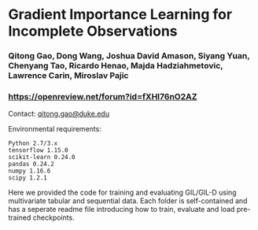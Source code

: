 # Gradient Importance Learning for Incomplete Observations

### Qitong Gao, Dong Wang, Joshua David Amason, Siyang Yuan, Chenyang Tao, Ricardo Henao, Majda Hadziahmetovic, Lawrence Carin, Miroslav Pajic

### https://openreview.net/forum?id=fXHl76nO2AZ

Contact: qitong.gao@duke.edu

Environmental requirements:
```
Python 2.7/3.x
tensorflow 1.15.0
scikit-learn 0.24.0
pandas 0.24.2
numpy 1.16.6
scipy 1.2.1
```

Here we provided the code for training and evaluating GIL/GIL-D using multivariate tabular and sequential data. Each folder is self-contained and has a seperate readme file introducing how to train, evaluate and load pre-trained checkpoints.